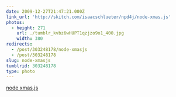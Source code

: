 ```yaml
---
date: 2009-12-27T21:47:21.000Z
link_url: 'http://skitch.com/isaacschlueter/npd4j/node-xmas.js'
photos:
  - height: 271
    url: ./tumblr_kvbz6wHUPT1qzjzo9o1_400.jpg
    width: 380
redirects:
  - /post/303248178/node-xmasjs
  - /post/303248178
slug: node-xmasjs
tumblrid: 303248178
type: photo
---
```

<p><a href="http://skitch.com/isaacschlueter/npd4j/node-xmas.js">node xmas.js</a></p>
